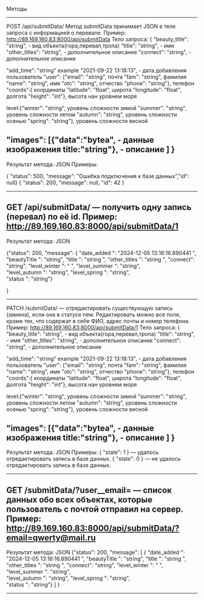 Методы
*********************************************************************************************
POST /api/submitData/  Метод submitData принимает JSON в теле запроса с информацией о перевале. 
Пример: http://89.169.160.83:8000/api/submitData
Тело запроса:
{
  "beauty_title": "string", - вид объекта(гора,перевал,тропа)
  "title": "string",  - имя
  "other_titles": "string", - дополнительное описание
  "connect": "string",      - дополнительное описание
 
  "add_time": "string" example "2021-09-22 13:18:13", - дата добавления
                       пользователь 
  "user": {"email": "string", 		почта
           "fam": "string",       фамилия  
		       "name": "string",      имя
		       "otc": "string",       отчество
           "phone": "string"},    телефон
   "coords":{                     координаты
  "latitude": "float",            широта
  "longitude": "float",           долгота
  "height": "int"},               высота нан уровнем моря

  level:{"winter": "string",     уровень сложности зимой
  "summer": "string",           уровень сложности летом
  "autumn": "string",           уровень сложности осенью
  "spring": "string"},          уровень сложности весной
 
   "images": [{"data":"bytea",   - данные изображения 
               title:"string"},  - описание
             ]
}
--------------------------------------------------------------------------------------------
Результат метода: JSON
Примеры:

{ "status": 500, "message": "Ошибка подключения к базе данных","id": null}
{ "status": 200, "message": null, "id": 42 }

*********************************************************************************************
GET /api/submitData/<id> — получить одну запись (перевал) по её id.
Пример: http://89.169.160.83:8000/api/submitData/1
--------------------------------------------------------------------------------------------
Результат метода: JSON

{"status": 200, 
  "message": 
              { "date_added ":  "2024-12-05 13:16:16.890441 ",
	        "beautyTitle ":  "string",
	        "title ":  "string ",
	        "other_titles ":  "string ",
	        "connect":  "string",
	        "level_winter ":  " ",
	        "level_summer ":  "string",  
	        "level_autumn ":  "string", 
	        "level_spring ":  "string",  
	        "status ":  "string"}
	      
}
*********************************************************************************************
PATCH /submitData/<id> — отредактировать существующую запись (замена), если она в статусе new.
Редактировать можно все поля, кроме тех, что содержат в себе ФИО, адрес почты и номер телефона. 
Пример: http://89.169.160.83:8000/api/submitData/1
Тело запроса:
{
  "beauty_title": "string", - вид объекта(гора,перевал,тропа)
  "title": "string",  - имя
  "other_titles": "string", - дополнительное описание
  "connect": "string",      - дополнительное описание
 
  "add_time": "string" example "2021-09-22 13:18:13", - дата добавления
                       пользователь 
  "user": {"email": "string", 		почта
           "fam": "string",       фамилия  
		       "name": "string",      имя
		       "otc": "string",       отчество
           "phone": "string"},    телефон
   "coords":{                     координаты
  "latitude": "float",            широта
  "longitude": "float",           долгота
  "height": "int"},               высота нан уровнем моря

  level:{"winter": "string",     уровень сложности зимой
  "summer": "string",           уровень сложности летом
  "autumn": "string",           уровень сложности осенью
  "spring": "string"},          уровень сложности весной
 
   "images": [{"data":"bytea",   - данные изображения 
               title:"string"},  - описание
             ]
}
--------------------------------------------------------------------------------------------
Результат метода: JSON
Примеры:
{ "state": 1 } — удалось отредактировать запись в базе данных.
{ "state": 0 } — не удалось отредактировать запись в базе данных.

*********************************************************************************************
GET /submitData/?user__email=<email> — список данных обо всех объектах,
                                       которые пользователь с почтой <email> отправил на сервер.
Пример: http://89.169.160.83:8000/api/submitData/?email=qwerty@mail.ru
--------------------------------------------------------------------------------------------
Результат метода: JSON
{"status": 200, 
  "message": [
              { "date_added ":  "2024-12-05 13:16:16.890441 ",
	        "beautyTitle ":  "string",
	        "title ":  "string ",
	        "other_titles ":  "string ",
	        "connect":  "string",
	        "level_winter ":  " ",
	        "level_summer ":  "string",  
	        "level_autumn ":  "string", 
	        "level_spring ":  "string",  
	        "status ":  "string"}
	     ] 
}
*********************************************************************************************



